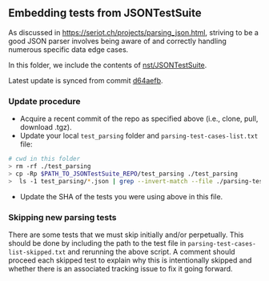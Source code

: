 ## Embedding tests from JSONTestSuite

As discussed in https://seriot.ch/projects/parsing_json.html, striving to be a good JSON parser involves being aware of 
and correctly handling numerous specific data edge cases.

In this folder, we include the contents of [nst/JSONTestSuite](https://github.com/nst/JSONTestSuite).

Latest update is synced from commit [d64aefb](https://github.com/nst/JSONTestSuite/commit/d64aefb55228d9584d3e5b2433f720ea8fd00c82).

### Update procedure

* Acquire a recent commit of the repo as specified above (i.e., clone, pull, download .tgz).
* Update your local `test_parsing` folder and `parsing-test-cases-list.txt` file:
```sh
# cwd in this folder
> rm -rf ./test_parsing
> cp -Rp $PATH_TO_JSONTestSuite_REPO/test_parsing ./test_parsing
>  ls -1 test_parsing/*.json | grep --invert-match --file ./parsing-test-cases-list-skipped.txt --fixed-strings --line-regexp - > parsing-test-cases-list.txt
```
* Update the SHA of the tests you were using above in this file.

### Skipping new parsing tests

There are some tests that we must skip initially and/or perpetually. This should be done by including the path to the test file in `parsing-test-cases-list-skipped.txt` and rerunning the above script. A comment should proceed each skipped test to explain why this is intentionally skipped and whether there is an associated tracking issue to fix it going forward.
